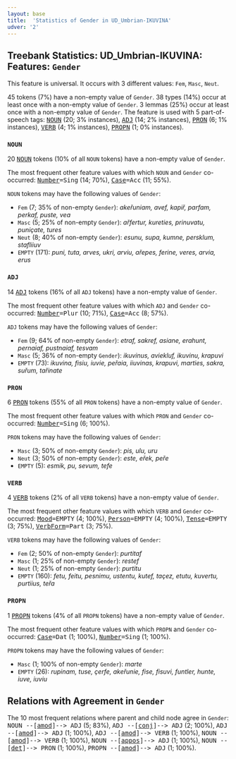 ```yaml
---
layout: base
title:  'Statistics of Gender in UD_Umbrian-IKUVINA'
udver: '2'
---
```


## Treebank Statistics: UD_Umbrian-IKUVINA: Features: `Gender`

This feature is universal.
It occurs with 3 different values: `Fem`, `Masc`, `Neut`.

45 tokens (7%) have a non-empty value of `Gender`.
38 types (14%) occur at least once with a non-empty value of `Gender`.
3 lemmas (25%) occur at least once with a non-empty value of `Gender`.
The feature is used with 5 part-of-speech tags: <tt><a href="xum_ikuvina-pos-NOUN.html">NOUN</a></tt> (20; 3% instances), <tt><a href="xum_ikuvina-pos-ADJ.html">ADJ</a></tt> (14; 2% instances), <tt><a href="xum_ikuvina-pos-PRON.html">PRON</a></tt> (6; 1% instances), <tt><a href="xum_ikuvina-pos-VERB.html">VERB</a></tt> (4; 1% instances), <tt><a href="xum_ikuvina-pos-PROPN.html">PROPN</a></tt> (1; 0% instances).

### `NOUN`

20 <tt><a href="xum_ikuvina-pos-NOUN.html">NOUN</a></tt> tokens (10% of all `NOUN` tokens) have a non-empty value of `Gender`.

The most frequent other feature values with which `NOUN` and `Gender` co-occurred: <tt><a href="xum_ikuvina-feat-Number.html">Number</a></tt><tt>=Sing</tt> (14; 70%), <tt><a href="xum_ikuvina-feat-Case.html">Case</a></tt><tt>=Acc</tt> (11; 55%).

`NOUN` tokens may have the following values of `Gender`:

* `Fem` (7; 35% of non-empty `Gender`): <em>akeřuniam, avef, kapiř, parfam, perkaf, puste, vea</em>
* `Masc` (5; 25% of non-empty `Gender`): <em>ařfertur, kureties, prinuvatu, puniçate, tures</em>
* `Neut` (8; 40% of non-empty `Gender`): <em>esunu, supa, kumne, persklum, stafliiuv</em>
* `EMPTY` (171): <em>puni, tuta, arves, ukri, arviu, ařepes, ferine, veres, arvia, erus</em>

### `ADJ`

14 <tt><a href="xum_ikuvina-pos-ADJ.html">ADJ</a></tt> tokens (16% of all `ADJ` tokens) have a non-empty value of `Gender`.

The most frequent other feature values with which `ADJ` and `Gender` co-occurred: <tt><a href="xum_ikuvina-feat-Number.html">Number</a></tt><tt>=Plur</tt> (10; 71%), <tt><a href="xum_ikuvina-feat-Case.html">Case</a></tt><tt>=Acc</tt> (8; 57%).

`ADJ` tokens may have the following values of `Gender`:

* `Fem` (9; 64% of non-empty `Gender`): <em>etraf, sakref, asiane, erahunt, pernaiaf, pustnaiaf, tesvam</em>
* `Masc` (5; 36% of non-empty `Gender`): <em>ikuvinus, aviekluf, ikuvinu, krapuvi</em>
* `EMPTY` (73): <em>ikuvina, fisiu, iuvie, peřaia, iiuvinas, krapuvi, marties, sakra, suřum, tařinate</em>

### `PRON`

6 <tt><a href="xum_ikuvina-pos-PRON.html">PRON</a></tt> tokens (55% of all `PRON` tokens) have a non-empty value of `Gender`.

The most frequent other feature values with which `PRON` and `Gender` co-occurred: <tt><a href="xum_ikuvina-feat-Number.html">Number</a></tt><tt>=Sing</tt> (6; 100%).

`PRON` tokens may have the following values of `Gender`:

* `Masc` (3; 50% of non-empty `Gender`): <em>pis, ulu, uru</em>
* `Neut` (3; 50% of non-empty `Gender`): <em>este, eřek, peře</em>
* `EMPTY` (5): <em>esmik, pu, sevum, tefe</em>

### `VERB`

4 <tt><a href="xum_ikuvina-pos-VERB.html">VERB</a></tt> tokens (2% of all `VERB` tokens) have a non-empty value of `Gender`.

The most frequent other feature values with which `VERB` and `Gender` co-occurred: <tt><a href="xum_ikuvina-feat-Mood.html">Mood</a></tt><tt>=EMPTY</tt> (4; 100%), <tt><a href="xum_ikuvina-feat-Person.html">Person</a></tt><tt>=EMPTY</tt> (4; 100%), <tt><a href="xum_ikuvina-feat-Tense.html">Tense</a></tt><tt>=EMPTY</tt> (3; 75%), <tt><a href="xum_ikuvina-feat-VerbForm.html">VerbForm</a></tt><tt>=Part</tt> (3; 75%).

`VERB` tokens may have the following values of `Gender`:

* `Fem` (2; 50% of non-empty `Gender`): <em>purtitaf</em>
* `Masc` (1; 25% of non-empty `Gender`): <em>restef</em>
* `Neut` (1; 25% of non-empty `Gender`): <em>purtitu</em>
* `EMPTY` (160): <em>fetu, feitu, pesnimu, ustentu, kutef, taçez, etutu, kuvertu, purtiius, teřa</em>

### `PROPN`

1 <tt><a href="xum_ikuvina-pos-PROPN.html">PROPN</a></tt> tokens (4% of all `PROPN` tokens) have a non-empty value of `Gender`.

The most frequent other feature values with which `PROPN` and `Gender` co-occurred: <tt><a href="xum_ikuvina-feat-Case.html">Case</a></tt><tt>=Dat</tt> (1; 100%), <tt><a href="xum_ikuvina-feat-Number.html">Number</a></tt><tt>=Sing</tt> (1; 100%).

`PROPN` tokens may have the following values of `Gender`:

* `Masc` (1; 100% of non-empty `Gender`): <em>marte</em>
* `EMPTY` (26): <em>rupinam, tuse, çerfe, akeřunie, fise, fisuvi, funtler, hunte, iuve, iuviu</em>

## Relations with Agreement in `Gender`

The 10 most frequent relations where parent and child node agree in `Gender`:
<tt>NOUN --[<tt><a href="xum_ikuvina-dep-amod.html">amod</a></tt>]--> ADJ</tt> (5; 83%),
<tt>ADJ --[<tt><a href="xum_ikuvina-dep-conj.html">conj</a></tt>]--> ADJ</tt> (2; 100%),
<tt>ADJ --[<tt><a href="xum_ikuvina-dep-amod.html">amod</a></tt>]--> ADJ</tt> (1; 100%),
<tt>ADJ --[<tt><a href="xum_ikuvina-dep-amod.html">amod</a></tt>]--> VERB</tt> (1; 100%),
<tt>NOUN --[<tt><a href="xum_ikuvina-dep-amod.html">amod</a></tt>]--> VERB</tt> (1; 100%),
<tt>NOUN --[<tt><a href="xum_ikuvina-dep-appos.html">appos</a></tt>]--> ADJ</tt> (1; 100%),
<tt>NOUN --[<tt><a href="xum_ikuvina-dep-det.html">det</a></tt>]--> PRON</tt> (1; 100%),
<tt>PROPN --[<tt><a href="xum_ikuvina-dep-amod.html">amod</a></tt>]--> ADJ</tt> (1; 100%).

